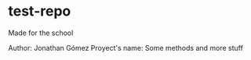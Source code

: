 # test-repo
Made for the school

Author: Jonathan Gómez
Proyect's name: Some methods and more stuff
